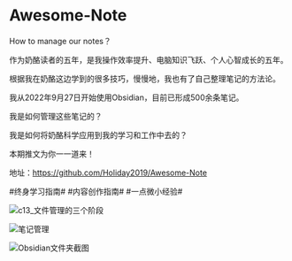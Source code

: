# Awesome-Note
How to manage our notes？

作为奶酪读者的五年，是我操作效率提升、电脑知识飞跃、个人心智成长的五年。

根据我在奶酪这边学到的很多技巧，慢慢地，我也有了自己整理笔记的方法论。

我从2022年9月27日开始使用Obsidian，目前已形成500余条笔记。

我是如何管理这些笔记的？

我是如何将奶酪科学应用到我的学习和工作中去的？

本期推文为你一一道来！

地址：https://github.com/Holiday2019/Awesome-Note

\#终身学习指南# #内容创作指南# #一点微小经验#

![c13_文件管理的三个阶段](https://picture-cloud-master.oss-cn-hangzhou.aliyuncs.com/img202308022101151.png)

![笔记管理](https://picture-cloud-master.oss-cn-hangzhou.aliyuncs.com/img202308022041741.jpg)

![Obsidian文件夹截图](https://picture-cloud-master.oss-cn-hangzhou.aliyuncs.com/img202308022102980.jpg)
